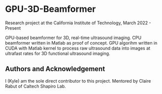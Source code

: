 # GPU-3D-Beamformer
Research project at the California Institute of Technology, March 2022 - Present

GPU-based beamformer for 3D, real-time ultrasound imaging. CPU beamformer written in Matlab as proof of concept. GPU algorihm written in CUDA with Matlab kernel to process raw ultrasound data into images at ultrafast rates for 3D functional ultrasound imaging.


## Authors and Acknowledgement
I (Kyle) am the sole direct contributor to this project. Mentored by Claire Rabut of Caltech Shapiro Lab.
